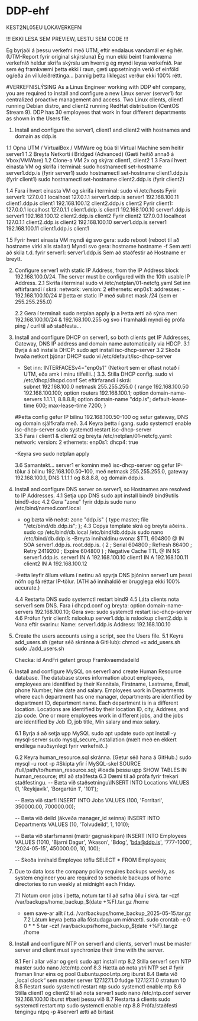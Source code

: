 # DDP-ehf
KEST2NL05EU LOKAVERKEFNI

!!! EKKI LESA SEM PREVIEW, LESTU SEM CODE !!!

Ég byrjaði á þessu verkefni með UTM, eftir endalaus vandamál er ég hér. (UTM-Report fyrir original skýrsluna) 
Ég mun ekki beint framkvæma verkefnið heldur skrifa skýrslu um hvernig ég myndi leysa verkefnið.
Þar sem ég framkvæmi þetta ekki í raun, gæti uppsetningin verið of einföld og/eða án villuleiðréttinga... þannig þetta líklegast verður ekki 100% rétt.

#VERKEFNISLÝSING
As a Linus Engineer working with DDP ehf company, you are required to install and configure a new Linux
server (server1) for centralized proactive management and access. Two Linux clients, client1 running Debian
distro, and client2 running RedHat distribution (CentOS Stream 9). DDP has 30 employees that work in four
different departments as shown in the Users file.

1. Install and configure the server1, client1 and client2 with hostnames and domain as ddp.is
   
  1.1 Opna UTM / VirtualBox / VMWare og búa til Virtual Machine sem heitir server1
  1.2 Breyta Netkorti í Bridged (Advanced) (Gæti heitið annað á Vbox/VMWare)
  1.2 Clone-a VM 2x og skýra: client1, client2
  1.3 Fara í hvert einasta VM og skrifa í terminal:
    sudo hostnamectl set-hostname server1.ddp.is (fyrir server1)
    sudo hostnamectl set-hostname client1.ddp.is (fyrir client1)
    sudo hostnamectl set-hostname client2.ddp.is (fyrir client2)
    
  1.4 Fara í hvert einasta VM og skrifa í terminal:
    sudo vi /etc/hosts 
      Fyrir server1:
        127.0.0.1       localhost
        127.0.1.1       server1.ddp.is server1
        192.168.100.11  client1.ddp.is client1
        192.168.100.12  client2.ddp.is client2
      Fyrir client1:
        127.0.0.1       localhost
        127.0.1.1       client1.ddp.is client1
        192.168.100.10  server1.ddp.is server1
        192.168.100.12  client2.ddp.is client2
      Fyrir client2
        127.0.0.1       localhost
        127.0.1.1       client2.ddp.is client2
        192.168.100.10  server1.ddp.is server1
        192.168.100.11  client1.ddp.is client1
        
  1.5 Fyrir hvert einasta VM myndi ég svo gera:
        sudo reboot (reboot til að hostname virki alls staðar)
      Myndi svo gera:
        hostname
        hostname -f
      Sem ætti að skila t.d. fyrir server1:
        server1.ddp.is
      Sem að staðfestir að Hostname er breytt. 


2. Configure server1 with static IP Address, from the IP Address block 192.168.100.0/24. The server must be configured with the 10th usable IP Address.
   2.1 Skrifa í terminal
         sudo vi /etc/netplan/01-netcfg.yaml
      Set inn eftirfarandi í skrá:
            network:
              version: 2
              ethernets:
                enp0s1:
                  addresses:
                    - 192.168.100.10/24 # þetta er static IP með subnet mask /24 (sem er 255.255.255.0)

   2.2 Gera í terminal:
         sudo netplan apply
         ip a
      Þetta ætti að sýna mer:
         192.168.100.10/24 & 192.168.100.255
      og svo í framhaldi myndi ég prófa ping / curl til að staðfesta...

3. Install and configure DHCP on server1, so both clients get IP Addresses, Gateway, DNS IP address and domain name automatically via HDCP.
   3.1 Byrja á að installa DHCP:
      sudo apt install isc-dhcp-server
   3.2 Skoða hvaða netkort þjónar DHCP
      sudo vi /etc/default/isc-dhcp-server
      - Set inn: INTERFACESv4="enp0s1" (Netkort sem er oftast notað í UTM, eða amk í mínu tilfellli..)
   3.3. Stilla DHCP config.
      sudo vi /etc/dhcp/dhcpd.conf
   Set eftirfarandi í skrá:   
         subnet 192.168.100.0 netmask 255.255.255.0 {
           range 192.168.100.50 192.168.100.100;
           option routers 192.168.100.1;
           option domain-name-servers 1.1.1.1, 8.8.8.8;
           option domain-name "ddp.is";
           default-lease-time 600;
           max-lease-time 7200;
         }

      #Þetta config gefur IP bilinu 192.168.100.50–100 og setur gateway, DNS og domain sjálfkrafa með. 
   3.4 Keyra þetta í gang.
      sudo systemctl enable isc-dhcp-server
      sudo systemctl restart isc-dhcp-server   
   3.5 Fara í client1 & client2 og breyta /etc/netplan/01-netcfg.yaml:
      network:
        version: 2
        ethernets:
          enp0s1:
            dhcp4: true
   
      -Keyra svo sudo netplan apply

   3.6 Samantekt...
      server1 er kominn með isc-dhcp-server og gefur IP-tölur á bilinu 192.168.100.50–100,
      með netmask 255.255.255.0, gateway 192.168.100.1, DNS 1.1.1.1 og 8.8.8.8, og domain ddp.is.

4. Install and configure DNS server on server1, so Hostnames are resolved to IP Addresses.
   4.1 Setja upp DNS
      sudo apt install bind9 bind9utils bind9-doc
   4.2 Gera "zone" fyrir ddp.is
      sudo nano /etc/bind/named.conf.local
      - og bæta við neðst:
         zone "ddp.is" {
           type master;
           file "/etc/bind/db.ddp.is";
         };
   4.3 Copya template skrá og breyta aðeins..
      sudo cp /etc/bind/db.local /etc/bind/db.ddp.is
      sudo nano /etc/bind/db.ddp.is
         -Breyta innihaldinu svona:
           $TTL    604800
            @       IN      SOA     server1.ddp.is. root.ddp.is. (
                                          2         ; Serial
                                     604800         ; Refresh
                                      86400         ; Retry
                                    2419200         ; Expire
                                     604800 )       ; Negative Cache TTL
            @       IN      NS      server1.ddp.is.
            server1 IN      A       192.168.100.10
            client1 IN      A       192.168.100.11
            client2 IN      A       192.168.100.12
        
      -Þetta leyfir öllum vélum í netinu að spyrja DNS þjóninn server1 um þessi nöfn og fá réttar IP-tölur. (ATH að innihaldið er örugglega ekki 100% accurate.)
   
   4.4 Restarta DNS
      sudo systemctl restart bind9
   4.5 Láta clients nota server1 sem DNS.
      Fara í dhcpd.conf og breyta:
         option domain-name-servers 192.168.100.10;
      Gera svo:
         sudo systemctl restart isc-dhcp-server
   4.6 Prófun fyrir client1:
      nslookup server1.ddp.is
      nslookup client2.ddp.is
         Vona eftir svarinu:
            Name: server1.ddp.is
            Address: 192.168.100.10
   
5. Create the users accounts using a script, see the Users file.
   5.1 Keyra add_users.sh (getur séð skránna á GitHub): 
      chmod +x add_users.sh
      sudo ./add_users.sh
   
      Checka:
      id AndFri
      getent group Framkvaemdadeild

6. Install and configure MySQL on server1 and create Human Resource database. The database
   stores information about employees, employees are identified by their Kennitala, Firstname,
   Lastname, Email, phone Number, hire date and salary. Employees work in Departments where
   each department has one manager, departments are identified by department ID, department
   name. Each department is in a different location. Locations are identified by their location ID, city,
   Address, and zip code. One or more employees work in different jobs, and the jobs are identified
   by Job ID, job title, Min salary and max salary.

   6.1 Byrja á að setja upp MySQL
      sudo apt update
      sudo apt install -y mysql-server
      sudo mysql_secure_installation (mælt með en ekkert endilega nauðsynlegt fyrir verkefnið..)

   6.2 Keyra human_resource.sql skránna. (Getur séð hana á GitHub.)
         sudo mysql -u root -p #Skipta yfir í MySQL-skel
         SOURCE /full/path/to/human_resource.sql; #loada þessu upp
         SHOW TABLES IN human_resource; #til að staðfesta
   6.3 Dæmi til að prófa fyrir frekari staðfestingu.
      -- Bæta við staðsetningu\INSERT INTO Locations VALUES (1, 'Reykjavík', 'Borgartún 1', '101');

      -- Bæta við starfi
      INSERT INTO Jobs VALUES (100, 'Forritari', 350000.00, 700000.00);
      
      -- Bæta við deild (ákveða manager_id seinna)
      INSERT INTO Departments VALUES (10, 'Tolvudeild', 1, 1010);
      
      -- Bæta við starfsmanni (mætir gagnaskipan)
      INSERT INTO Employees VALUES
      (1010, 'Bjarni Dagur', 'Akason', 'Bdog', 'bda@ddp.is', '777-1000', '2024-05-15', 450000.00, 10, 100);
      
      -- Skoða innihald Employee töflu
      SELECT * FROM Employees;

7. Due to data loss the company policy requires backups weekly, as system engineer you are required
to schedule backups of home directories to run weekly at midnight each Friday.

   7.1 Notum cron jobs í þetta, notum tar til að safna öllu í skrá.
      tar -czf /var/backups/home_backup_$(date +\%F).tar.gz /home
      - sem save-ar allt í t.d. /var/backups/home_backup_2025-05-15.tar.gz
   7.2 Látum keyra þetta alla föstudaga um miðnætti.
      sudo crontab -e
      0 0 * * 5 tar -czf /var/backups/home_backup_$(date +\%F).tar.gz /home

8. Install and configure NTP on server1 and clients, server1 must be master server and client
must synchronize their time with the server.

   8.1 Fer í allar vélar og geri:
      sudo apt install ntp
   8.2 Stilla server1 sem NTP master
      sudo nano /etc/ntp.conf
   8.3 Hætta að nota ytri NTP
      set # fyrir framan línur eins og pool 0.ubuntu.pool.ntp.org iburst
   8.4 Bæta við „local clock“ sem master
      server 127.127.1.0
      fudge 127.127.1.0 stratum 10
   8.5 Restart
      sudo systemctl restart ntp
      sudo systemctl enable ntp
   8.6 Stilla client1 og client2 til að nota server1
      sudo nano /etc/ntp.conf
      server 192.168.100.10 iburst #bæti þessu við
   8.7 Restarta á clients
      sudo systemctl restart ntp
      sudo systemctl enable ntp
   8.8 Prófa/staðfesti tengingu
      ntpq -p #server1 ætti að birtast
   


    
